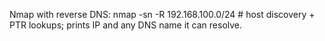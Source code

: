 Nmap with reverse DNS: nmap -sn -R 192.168.100.0/24 # host discovery + PTR lookups; prints IP and any DNS name it can resolve.